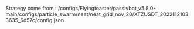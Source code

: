 Strategy come from : /configs/Flyingtoaster/passivbot_v5.8.0-main/configs/particle_swarm/neat/neat_grid_nov_20/XTZUSDT_20221121033635_6d57c/config.json